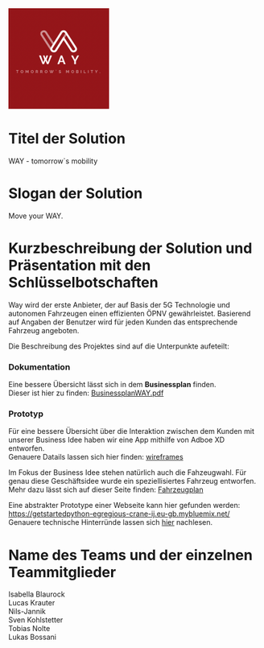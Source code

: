 <img src="./documents/pictures/Bild von iOS.png" alt="drawing" width="200"/> 

# Titel der Solution
WAY - tomorrow`s mobility

# Slogan der Solution
Move your WAY.

# Kurzbeschreibung der Solution und Präsentation mit den Schlüsselbotschaften
Way wird der erste Anbieter, der auf Basis der 5G Technologie und autonomen Fahrzeugen einen effizienten ÖPNV gewährleistet. Basierend auf Angaben der Benutzer wird für jeden Kunden das entsprechende Fahrzeug angeboten.

Die Beschreibung des Projektes sind auf die Unterpunkte aufeteilt:
### Dokumentation
Eine bessere Übersicht lässt sich in dem **Businessplan** finden.  
Dieser ist hier zu finden: [BusinessplanWAY.pdf](https://github.com/WAY-tomorrows-mobility/mesh-hackathon-way/blob/main/documents/BusinessplanWAY.pdf) 

### Prototyp
Für eine bessere Übersicht über die Interaktion zwischen dem Kunden mit unserer Business Idee haben wir eine App mithilfe von Adboe XD entworfen.  
Genauere Datails lassen sich hier finden: [wireframes](https://github.com/WAY-tomorrows-mobility/mesh-hackathon-way/tree/main/documents/wireframes)

Im Fokus der Business Idee stehen natürlich auch die Fahzeugwahl. Für genau diese Geschäftsidee wurde ein speziellisiertes Fahrzeug entworfen.
Mehr dazu lässt sich auf dieser Seite finden: [Fahrzeugplan](https://github.com/WAY-tomorrows-mobility/mesh-hackathon-way/blob/main/documents/README.md)

Eine abstrakter Prototype einer Webseite kann hier gefunden werden: https://getstartedpython-egregious-crane-ij.eu-gb.mybluemix.net/  
Genauere technische Hinterründe lassen sich [hier](https://github.com/WAY-tomorrows-mobility/mesh-hackathon-way/blob/main/codebase/README.md) nachlesen.

# Name des Teams und der einzelnen Teammitglieder
Isabella Blaurock  
Lucas Krauter  
Nils-Jannik  
Sven Kohlstetter  
Tobias Nolte  
Lukas Bossani  
